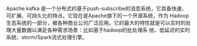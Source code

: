 Apache kafka 是一个分布式的基于push-subscribe的消息系统，它具备快速、可扩展、可持久化的特点。它现在是Apache旗下的一个开源系统，作为 Hadoop生态系统的一部分，被各种商业公司广泛应用。它的最大的特性就是可以实时的处理大量数据以满足各种需求场景：比如基于hadoop的批处理系 统、低延迟的实时系统、storm\/Spark流式处理引擎。

